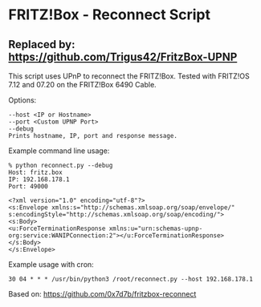 # FRITZ!Box - Reconnect Script

## Replaced by: https://github.com/Trigus42/FritzBox-UPNP

This script uses UPnP to reconnect the FRITZ!Box. Tested with FRITZ!OS 7.12 and 07.20 on the FRITZ!Box 6490 Cable.

Options:
```
--host <IP or Hostname>
--port <Custom UPNP Port>
--debug
Prints hostname, IP, port and response message.
```

Example command line usage:

```
% python reconnect.py --debug
Host: fritz.box
IP: 192.168.178.1
Port: 49000

<?xml version="1.0" encoding="utf-8"?>
<s:Envelope xmlns:s="http://schemas.xmlsoap.org/soap/envelope/" s:encodingStyle="http://schemas.xmlsoap.org/soap/encoding/">
<s:Body>
<u:ForceTerminationResponse xmlns:u="urn:schemas-upnp-org:service:WANIPConnection:2"></u:ForceTerminationResponse>
</s:Body>
</s:Envelope>
```

Example usage with cron:

```
30 04 * * * /usr/bin/python3 /root/reconnect.py --host 192.168.178.1
```

Based on: https://github.com/0x7d7b/fritzbox-reconnect

